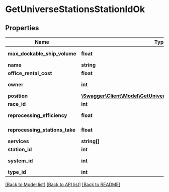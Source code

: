 # GetUniverseStationsStationIdOk

## Properties
Name | Type | Description | Notes
------------ | ------------- | ------------- | -------------
**max_dockable_ship_volume** | **float** | max_dockable_ship_volume number | 
**name** | **string** | name string | 
**office_rental_cost** | **float** | office_rental_cost number | 
**owner** | **int** | ID of the corporation that controls this station | [optional] 
**position** | [**\Swagger\Client\Model\GetUniverseStationsStationIdOkPosition**](GetUniverseStationsStationIdOkPosition.md) |  | [optional] 
**race_id** | **int** | race_id integer | [optional] 
**reprocessing_efficiency** | **float** | reprocessing_efficiency number | 
**reprocessing_stations_take** | **float** | reprocessing_stations_take number | 
**services** | **string[]** | services array | 
**station_id** | **int** | station_id integer | 
**system_id** | **int** | The solar system this station is in | 
**type_id** | **int** | type_id integer | 

[[Back to Model list]](../README.md#documentation-for-models) [[Back to API list]](../README.md#documentation-for-api-endpoints) [[Back to README]](../README.md)


